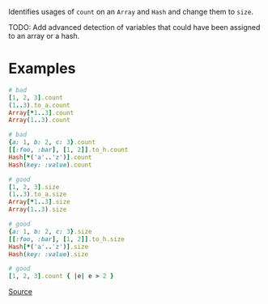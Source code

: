 
Identifies usages of `count` on an `Array` and `Hash` and change them to `size`.

TODO: Add advanced detection of variables that could
have been assigned to an array or a hash.

# Examples

```ruby
# bad
[1, 2, 3].count
(1..3).to_a.count
Array[*1..3].count
Array(1..3).count

# bad
{a: 1, b: 2, c: 3}.count
[[:foo, :bar], [1, 2]].to_h.count
Hash[*('a'..'z')].count
Hash(key: :value).count

# good
[1, 2, 3].size
(1..3).to_a.size
Array[*1..3].size
Array(1..3).size

# good
{a: 1, b: 2, c: 3}.size
[[:foo, :bar], [1, 2]].to_h.size
Hash[*('a'..'z')].size
Hash(key: :value).size

# good
[1, 2, 3].count { |e| e > 2 }
```

[Source](http://www.rubydoc.info/gems/rubocop/RuboCop/Cop/Performance/Size)